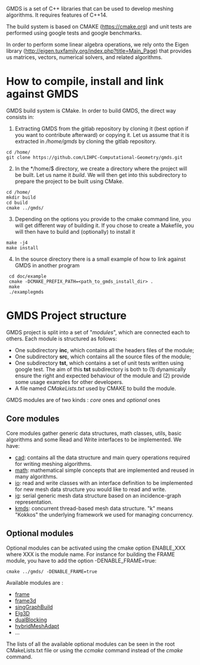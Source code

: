GMDS is a set of C++ libraries that can be used to develop meshing algorithms. It requires features of C++14.

The build system is based on CMAKE (https://cmake.org) and unit tests are performed using google tests and google benchmarks.

In order to perform some linear algebra operations, we rely onto the Eigen library (http://eigen.tuxfamily.org/index.php?title=Main_Page) that provides us matrices, vectors, numerical solvers, and related algorithms.

# How to compile, install and link against GMDS
GMDS build system is CMake. In order to build GMDS, the direct way consists in:
1. Extracting GMDS from the gitlab repository by cloning it (best option if you want to contribute afterward) or copying it. Let us assume that it is extracted in */home/gmds* by cloning the gitlab repository.
```Shell
cd /home/
git clone https://github.com/LIHPC-Computational-Geometry/gmds.git
```
2. In the */home/$ directory, we create a directory where the project will be built. Let us name it *build*. We will then get into this subdirectory to prepare the project to be built using CMake.
```Shell
cd /home/
mkdir build
cd build
cmake ../gmds/ 
```
3. Depending on the options you provide to the cmake command line, you will get different way of building it. If you chose to create a Makefile, you will then have to build and (optionally) to install it
```Shell
make -j4
make install
```

4. In the source directory there is a small example of how to link against GMDS in another program
```shell
 cd doc/example
 cmake -DCMAKE_PREFIX_PATH=<path_to_gmds_install_dir> .
 make
 ./examplegmds
```


# GMDS Project structure

GMDS project is split into a set of "*modules*", which are connected each to others. Each module is structured as follows:
- One subdirectory **inc**, which contains all the headers files of the module;
- One subdirectory **src**, which contains all the source files of the module;
- One subdirectory **tst**, which contains a set of unit tests written using google test. The aim of this **tst** subdirectory is both to (1) dynamically ensure the right and expected behaviour of the module and (2) provide some usage examples for other developers.
- A file named *CMakeLists.txt* used by CMAKE to build the module.

GMDS modules are of two kinds : *core* ones and *optional* ones

## Core modules
Core modules gather generic data structures, math classes, utils, basic algorithms and some Read and Write interfaces to be implemented. We have:
- [cad](../../cad/README.md): contains all the data structure and main query operations required for writing meshing algorithms.
- [math](../../math/README.md): mathematical simple concepts that are implemented and reused in many algorithms.
- [io](../../io/README.md): read and write classes with an interface definition to be implemented for new mesh data structure you would like to read and write.
- [ig](../../ig/README.md): serial generic mesh data structure based on an incidence-graph representation.
- [kmds](../../kmds/README.md): concurrent thread-based mesh data structure. "k" means "Kokkos" the underlying framework we used for managing concurrency.

## Optional modules
Optional modules can be activated using the cmake option ENABLE_XXX where XXX is the module name. For instance for building the FRAME module, you have to add the option -DENABLE_FRAME=true:
```Shell
cmake ../gmds/ -DENABLE_FRAME=true
```
Available modules are :
- [frame](../../frame/README.md)
- [frame3d](../../frame3d/README.md)
- [singGraphBuild](../../singGraphBuild/README.md)
- [Elg3D](../../Elg3D/README.md)
- [dualBlocking](../../dualBlocking/README.md)
- [hybridMeshAdapt](../../hybridMeshAdapt/README.md)
- ...

The lists of all the available optional modules can be seen in the root CMakeLists.txt file or using the *ccmake* command instead of the *cmake* command.

